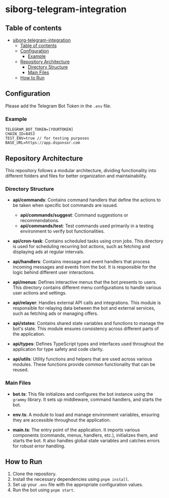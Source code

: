 # siborg-telegram-integration

## Table of contents

<!-- TOC -->

- [siborg-telegram-integration](#siborg-telegram-integration)
  - [Table of contents](#table-of-contents)
  - [Configuration](#configuration)
    - [Example](#example)
  - [Repository Architecture](#repository-architecture)
    - [Directory Structure](#directory-structure)
    - [Main Files](#main-files)
  - [How to Run](#how-to-run)

## Configuration

Please add the Telegram Bot Token in the `.env` file.

### Example

```env
TELEGRAM_BOT_TOKEN=[YOURTOKEN]
CHAIN_ID=8453
TEST_ENV=true // for testing purposes
BASE_URL=https://app.dsponsor.com
```

## Repository Architecture

This repository follows a modular architecture, dividing functionality into different folders and files for better organization and maintainability.

### Directory Structure

- **api/commands**: Contains command handlers that define the actions to be taken when specific bot commands are issued.

  - **api/commands/suggest**: Command suggestions or recommendations.
  - **api/commands/test**: Test commands used primarily in a testing environment to verify bot functionalities.

- **api/cron-task**: Contains scheduled tasks using cron jobs. This directory is used for scheduling recurring bot actions, such as fetching and displaying ads at regular intervals.

- **api/handlers**: Contains message and event handlers that process incoming messages and events from the bot. It is responsible for the logic behind different user interactions.

- **api/menus**: Defines interactive menus that the bot presents to users. This directory contains different menu configurations to handle various user actions and settings.

- **api/relayer**: Handles external API calls and integrations. This module is responsible for relaying data between the bot and external services, such as fetching ads or managing offers.

- **api/states**: Contains shared state variables and functions to manage the bot's state. This module ensures consistency across different parts of the application.

- **api/types**: Defines TypeScript types and interfaces used throughout the application for type safety and code clarity.

- **api/utils**: Utility functions and helpers that are used across various modules. These functions provide common functionality that can be reused.

### Main Files

- **bot.ts**: This file initializes and configures the bot instance using the `grammy` library. It sets up middleware, command handlers, and starts the bot.

- **env.ts**: A module to load and manage environment variables, ensuring they are accessible throughout the application.

- **main.ts**: The entry point of the application. It imports various components (commands, menus, handlers, etc.), initializes them, and starts the bot. It also handles global state variables and catches errors for robust error handling.

## How to Run

1. Clone the repository.
2. Install the necessary dependencies using `pnpm install`.
3. Set up your `.env` file with the appropriate configuration values.
4. Run the bot using `pnpm start`.
